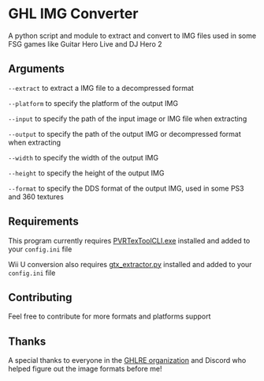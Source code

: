# GHL IMG Converter
A python script and module to extract and convert to IMG files used in some FSG games like Guitar Hero Live and DJ Hero 2

## Arguments
`--extract` to extract a IMG file to a decompressed format

`--platform` to specify the platform of the output IMG

`--input` to specify the path of the input image or IMG file when extracting

`--output` to specify the path of the output IMG or decompressed format when extracting

`--width` to specify the width of the output IMG

`--height` to specify the height of the output IMG

`--format` to specify the DDS format of the output IMG, used in some PS3 and 360 textures

## Requirements
This program currently requires [PVRTexToolCLI.exe](https://www.imgtec.com/developers/powervr-sdk-tools/pvrtextool/) installed and added to your `config.ini` file

Wii U conversion also requires [gtx_extractor.py](https://github.com/aboood40091/GTX-Extractor) installed and added to your `config.ini` file

## Contributing
Feel free to contribute for more formats and platforms support

## Thanks
A special thanks to everyone in the [GHLRE organization](https://github.com/ghlre) and Discord who helped figure out the image formats before me!